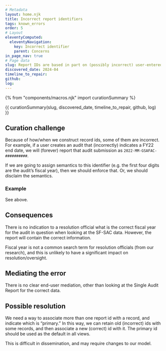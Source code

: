 ```yaml
---
# Metadata
layout: home.njk
title: Incorrect report identifiers
tags: known_errors
order: 5
# Layout
eleventyComputed:
  eleventyNavigation:
    key: Incorrect identifier
    parent: Concerns
in_page_nav: true
# Page data
slug: Report IDs are based in part on (possibly incorrect) user-entered data.
discovered_date: 2024-04
timeline_to_repair:
github:
log: 
---
```


{% from "components/macros.njk" import curationSummary %}

{{ curationSummary(slug, discovered_date, timeline_to_repair, github, log) }}

## Curation challenge

Because of how/when we construct record ids, some of them are incorrect. For example, if a user creates an audit that (incorrectly) indicates a FY22 end date, we will (forever) report that audit submission as `2022-MM-GSAFAC-##########`. 

If we are going to assign semantics to this identifier (e.g. the first four digits are the audit’s fiscal year), then we should enforce that. Or, we should disclaim the semantics.


### Example

See above.

## Consequences

There is no indication to a resolution official what is the correct fiscal year for the audit in question when looking at the SF-SAC data. However, the report will contain the correct information.

Fiscal year is not a common search term for resolution officials (from our research), and this is unlikely to have a significant impact on resolution/oversight.

## Mediating the error

There is no clear end-user mediation, other than looking at the Single Audit Report for the correct data.

## Possible resolution

We need a way to associate more than one report id with a record, and indicate which is “primary.” In this way, we can retain old (incorrect) ids with some records, and then associate a new (correct) id with it. The primary id should be used as the default in all views.

This is difficult in dissemination, and may require changes to our model.


